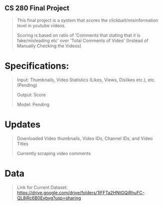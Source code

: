 ## CS 280 Final Project
> This final project is a system that scores the clickbait/misinformation level in youtube videos.
> 
> Scoring is based on ratio of 'Comments that stating that it is fake/misleading etc' over 'Total Comments of Video' (Instead of Manually Checking the Videos)

# Specifications:
> Input: Thumbnails, Video Statistics (Likes, Views, Dislikes etc.), etc. (Pending)
>
> Output: Score
>
> Model: Pending

# Updates
> Downloaded Video thumbnails, Video IDs, Channel IDs, and Video Titles
> 
> Currently scraping video comments

# Data
> Link for Current Dataset: https://drive.google.com/drive/folders/1IFFTa2HNtGQiRhuFC-QL8jRc6B0Eybyg?usp=sharing
